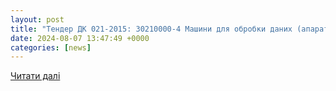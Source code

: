 ```yaml
---
layout: post
title: "Тендер ДК 021-2015: 30210000-4 Машини для обробки даних (апаратна частина) . Моноблок ASUS A3402WVAK-WPC0860 (або еквівалент) в комплекті з клавіатурою та мишею НР 230 (або еквівалент) та програмним забезпеченням Office Home and Business 2021 та OEM Microsoft Windows 11 Pro UA-2024-08-06-001303-a"
date: 2024-08-07 13:47:49 +0000
categories: [news]
---
```


[Читати далі](https://opendatabot.ua/tenders/UA-2024-08-06-001303-a)
